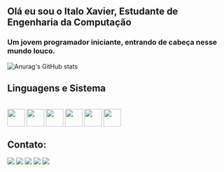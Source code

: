 ## Olá eu sou o Italo Xavier, Estudante de Engenharia da Computação

  <h3> Um jovem programador iniciante, entrando de cabeça nesse mundo louco. </h3>  

![Anurag's GitHub stats](https://github-readme-stats.vercel.app/api?username=Itaxao&show_icons=true&theme=radical)

## Linguagens e Sistema
<div style="display: inline_block;"><br>
  <img align="center" height="40" width="40" src="https://cdn.jsdelivr.net/gh/devicons/devicon@latest/icons/archlinux/archlinux-original.svg" />
  <img align="center" height="40" width="40" src="https://cdn.jsdelivr.net/gh/devicons/devicon@latest/icons/c/c-plain.svg" />
  <img align="center" height="40" width="40" src="https://cdn.jsdelivr.net/gh/devicons/devicon@latest/icons/cplusplus/cplusplus-plain.svg" />
  <img align="center" height="40" width="40" src="https://cdn.jsdelivr.net/gh/devicons/devicon@latest/icons/javascript/javascript-original.svg" />
  <img align="center" height="40" width="40" src="https://cdn.jsdelivr.net/gh/devicons/devicon@latest/icons/java/java-original.svg" />
  <img align="center" height="40" width="40" src="https://cdn.jsdelivr.net/gh/devicons/devicon@latest/icons/mysql/mysql-original.svg" />
</div>

## Contato: 
<div> 
  <a href="https://www.youtube.com/@itaxao9099" target="_blank"><img src="https://img.shields.io/badge/YouTube-FF0000?style=for-the-badge&logo=youtube&logoColor=white" target="_blank"></a>
  <a href="https://www.instagram.com/reiolati/?next=%2F" target="_blank"><img src="https://img.shields.io/badge/-Instagram-%23E4405F?style=for-the-badge&logo=instagram&logoColor=white" target="_blank"></a>
  <a href="https://discord.gg/anakin_the" target="_blank"><img src="https://img.shields.io/badge/Discord-7289DA?style=for-the-badge&logo=discord&logoColor=white" target="_blank"></a> 
  <a href = "mailto:xavieritalo853@gmail.com"><img src="https://img.shields.io/badge/-Gmail-%23333?style=for-the-badge&logo=gmail&logoColor=white" target="_blank"></a>
  <a href="https://www.linkedin.com/in/italo-xavier-b5aa311a2" target="_blank"><img src="https://img.shields.io/badge/-LinkedIn-%230077B5?style=for-the-badge&logo=linkedin&logoColor=white" target="_blank"></a> 
</div>
